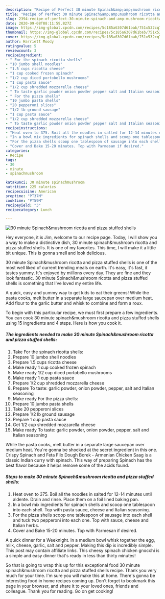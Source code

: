 ```yaml
---
description: "Recipe of Perfect 30 minute Spinach&amp;amp;mushroom ricotta and pizza stuffed shells"
title: "Recipe of Perfect 30 minute Spinach&amp;amp;mushroom ricotta and pizza stuffed shells"
slug: 2394-recipe-of-perfect-30-minute-spinach-and-amp-mushroom-ricotta-and-pizza-stuffed-shells
date: 2020-09-08T08:11:59.827Z
image: https://img-global.cpcdn.com/recipes/5c185a6307d61bab/751x532cq70/30-minute-spinachmushroom-ricotta-and-pizza-stuffed-shells-recipe-main-photo.jpg
thumbnail: https://img-global.cpcdn.com/recipes/5c185a6307d61bab/751x532cq70/30-minute-spinachmushroom-ricotta-and-pizza-stuffed-shells-recipe-main-photo.jpg
cover: https://img-global.cpcdn.com/recipes/5c185a6307d61bab/751x532cq70/30-minute-spinachmushroom-ricotta-and-pizza-stuffed-shells-recipe-main-photo.jpg
author: Harriett Moody
ratingvalue: 5
reviewcount: 3
recipeingredient:
- " For the spinach ricotta shells"
- "10 jumbo shell noodles"
- "1.5 cups ricotta cheese"
- "1 cup cooked frozen spinach"
- "1/2 cup diced portobello mushrooms"
- "1 cup pasta sauce"
- "1/2 cup shredded mozzarella cheese"
- " To taste garlic powder onion powder pepper salt and Italian seasoning"
- " For the pizza shells"
- "10 jumbo pasta shells"
- "20 pepperoni slices"
- "1/2 lb ground sausage"
- "1 cup pasta sauce"
- "1/2 cup shredded mozzarella cheese"
- " To taste garlic powder onion powder pepper salt and Italian seasoning"
recipeinstructions:
- "Heat oven to 375. Boil all the noodles in salted for 12-14 minutes until aldente. Drain and rinse. Place them on a foil lined baking pan."
- "In a bowl mix ingredients for spinach shells and scoop one tablespoon into each shell. Top with pasta sauce, cheese and Italian seasoning."
- "For the pizza shells scoop one tablespoon of sausage into each shell and tuck two pepperoni into each one. Top with sauce, cheese and Italian herbs."
- "Cover and Bake 15-20 minutes. Top with Parmesan if desired."
categories:
- Recipe
tags:
- 30
- minute
- spinachmushroom

katakunci: 30 minute spinachmushroom 
nutrition: 225 calories
recipecuisine: American
preptime: "PT37M"
cooktime: "PT59M"
recipeyield: "3"
recipecategory: Lunch

---
```



![30 minute Spinach&amp;mushroom ricotta and pizza stuffed shells](https://img-global.cpcdn.com/recipes/5c185a6307d61bab/751x532cq70/30-minute-spinachmushroom-ricotta-and-pizza-stuffed-shells-recipe-main-photo.jpg)

Hey everyone, it is Jim, welcome to our recipe page. Today, I will show you a way to make a distinctive dish, 30 minute spinach&amp;mushroom ricotta and pizza stuffed shells. It is one of my favorites. This time, I will make it a little bit unique. This is gonna smell and look delicious.

30 minute Spinach&amp;mushroom ricotta and pizza stuffed shells is one of the most well liked of current trending meals on earth. It's easy, it's fast, it tastes yummy. It's enjoyed by millions every day. They are fine and they look fantastic. 30 minute Spinach&amp;mushroom ricotta and pizza stuffed shells is something that I've loved my entire life.

A quick, easy and yummy way to get kids to eat their greens! While the pasta cooks, melt butter in a separate large saucepan over medium heat. Add flour to the garlic butter and whisk to combine and form a roux.


To begin with this particular recipe, we must first prepare a few ingredients. You can cook 30 minute spinach&amp;mushroom ricotta and pizza stuffed shells using 15 ingredients and 4 steps. Here is how you cook it.

<!--inarticleads1-->

##### The ingredients needed to make 30 minute Spinach&amp;mushroom ricotta and pizza stuffed shells:

1. Take  For the spinach ricotta shells:
1. Prepare 10 jumbo shell noodles
1. Prepare 1.5 cups ricotta cheese
1. Make ready 1 cup cooked frozen spinach
1. Make ready 1/2 cup diced portobello mushrooms
1. Make ready 1 cup pasta sauce
1. Prepare 1/2 cup shredded mozzarella cheese
1. Prepare  To taste: garlic powder, onion powder, pepper, salt and Italian seasoning
1. Make ready  For the pizza shells:
1. Prepare 10 jumbo pasta shells
1. Take 20 pepperoni slices
1. Prepare 1/2 lb ground sausage
1. Prepare 1 cup pasta sauce
1. Get 1/2 cup shredded mozzarella cheese
1. Make ready  To taste: garlic powder, onion powder, pepper, salt and Italian seasoning


While the pasta cooks, melt butter in a separate large saucepan over medium heat. You&#39;re gonna be shocked at the secret ingredient in this one. Crispy Spinach and Feta Filo Dough Borek - Armenian Chicken Saag is a classic Indian curry with spinach. This way of preparing Spinach has the best flavor because it helps remove some of the acids found. 

<!--inarticleads2-->

##### Steps to make 30 minute Spinach&amp;mushroom ricotta and pizza stuffed shells:

1. Heat oven to 375. Boil all the noodles in salted for 12-14 minutes until aldente. Drain and rinse. Place them on a foil lined baking pan.
1. In a bowl mix ingredients for spinach shells and scoop one tablespoon into each shell. Top with pasta sauce, cheese and Italian seasoning.
1. For the pizza shells scoop one tablespoon of sausage into each shell and tuck two pepperoni into each one. Top with sauce, cheese and Italian herbs.
1. Cover and Bake 15-20 minutes. Top with Parmesan if desired.


A quick dinner for a Weeknight. In a medium bowl whisk together the egg, milk, cheese, garlic, salt and pepper. Making this dip is incredibly simple. This post may contain affiliate links. This cheesy spinach chicken gnocchi is a simple and easy dinner that&#39;s ready in less than thirty minutes! 

So that is going to wrap this up for this exceptional food 30 minute spinach&amp;mushroom ricotta and pizza stuffed shells recipe. Thank you very much for your time. I'm sure you will make this at home. There's gonna be interesting food in home recipes coming up. Don't forget to bookmark this page in your browser, and share it to your loved ones, friends and colleague. Thank you for reading. Go on get cooking!
